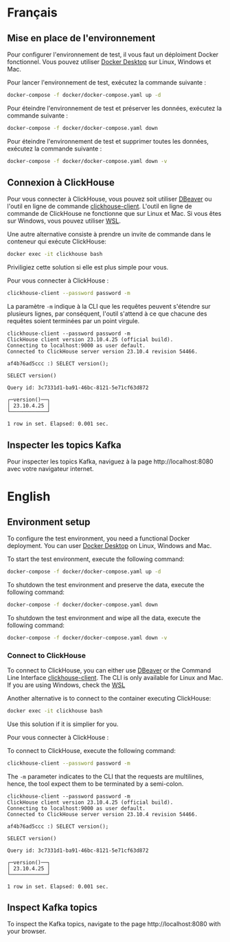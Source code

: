 # Français

## Mise en place de l'environnement

Pour configurer l'environnement de test, il vous faut un déploiment Docker fonctionnel. Vous pouvez utiliser [Docker Desktop](https://www.docker.com/products/docker-desktop/) sur Linux, Windows et Mac.

Pour lancer l'environnement de test, exécutez la commande suivante :

```bash
docker-compose -f docker/docker-compose.yaml up -d
```

Pour éteindre l'environnement de test et préserver les données, exécutez la commande suivante :

```bash
docker-compose -f docker/docker-compose.yaml down
```

Pour éteindre l'environnement de test et supprimer toutes les données, exécutez la commande suivante :

```bash
docker-compose -f docker/docker-compose.yaml down -v
```

## Connexion à ClickHouse

Pour vous connecter à ClickHouse, vous pouvez soit utiliser [DBeaver](https://dbeaver.io/) ou l'outil en ligne de commande [clickhouse-client](https://clickhouse.com/docs/en/interfaces/cli). L'outil en ligne de commande de ClickHouse ne fonctionne que sur Linux et Mac. Si vous êtes sur Windows, vous pouvez utiliser [WSL](https://learn.microsoft.com/fr-fr/windows/wsl/install).

Une autre alternative consiste à prendre un invite de commande dans le conteneur qui exécute ClickHouse:

```bash
docker exec -it clickhouse bash
```

Priviligiez cette solution si elle est plus simple pour vous.

Pour vous connecter à ClickHouse :

```bash
clickhouse-client --password password -m
```

La paramètre `-m` indique à la CLI que les requêtes peuvent s'étendre sur plusieurs lignes, par conséquent, l'outil s'attend à ce que chacune des requêtes soient terminées par un point virgule.

```
clickhouse-client --password password -m
ClickHouse client version 23.10.4.25 (official build).
Connecting to localhost:9000 as user default.
Connected to ClickHouse server version 23.10.4 revision 54466.

af4b76ad5ccc :) SELECT version();

SELECT version()

Query id: 3c7331d1-ba91-46bc-8121-5e71cf63d872

┌─version()──┐
│ 23.10.4.25 │
└────────────┘

1 row in set. Elapsed: 0.001 sec.

```

## Inspecter les topics Kafka

Pour inspecter les topics Kafka, naviguez à la page http://localhost:8080 avec votre navigateur internet.

# English

## Environment setup

To configure the test environment, you need a functional Docker deployment. You can user [Docker Desktop](https://www.docker.com/products/docker-desktop/) on Linux, Windows and Mac.

To start the test environment, execute the following command:

```bash
docker-compose -f docker/docker-compose.yaml up -d
```

To shutdown the test environment and preserve the data, execute the following command:

```bash
docker-compose -f docker/docker-compose.yaml down
```

To shutdown the test environment and wipe all the data, execute the following command:

```bash
docker-compose -f docker/docker-compose.yaml down -v
```

### Connect to ClickHouse

To connect to ClickHouse, you can either use [DBeaver](https://dbeaver.io/) or the Command Line Interface [clickhouse-client](https://clickhouse.com/docs/en/interfaces/cli). The CLI is only available for Linux and Mac. If you are using Windows, check the [WSL](https://learn.microsoft.com/fr-fr/windows/wsl/install)

Another alternative is to connect to the container executing ClickHouse:

```bash
docker exec -it clickhouse bash
```

Use this solution if it is simplier for you.

Pour vous connecter à ClickHouse :

To connect to ClickHouse, execute the following command:

```bash
clickhouse-client --password password -m
```

The `-m` parameter indicates to the CLI that the requests are multilines, hence, the tool expect them to be terminated by a semi-colon.

```
clickhouse-client --password password -m
ClickHouse client version 23.10.4.25 (official build).
Connecting to localhost:9000 as user default.
Connected to ClickHouse server version 23.10.4 revision 54466.

af4b76ad5ccc :) SELECT version();

SELECT version()

Query id: 3c7331d1-ba91-46bc-8121-5e71cf63d872

┌─version()──┐
│ 23.10.4.25 │
└────────────┘

1 row in set. Elapsed: 0.001 sec.

```

## Inspect Kafka topics

To inspect the Kafka topics, navigate to the page http://localhost:8080 with your browser.